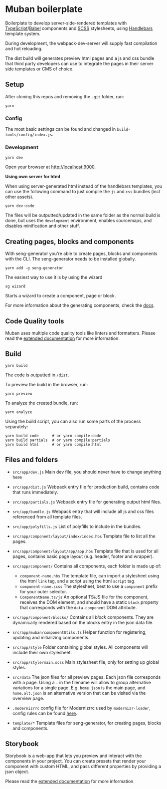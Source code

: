 # Muban boilerplate

Boilerplate to develop server-side-rendered templates with
[TypeScript](https://www.typescriptlang.org/)/[Babel](https://babeljs.io/) components and
[SCSS](http://sass-lang.com/) stylesheets, using [Handlebars](http://handlebarsjs.com/)
template system.

During development, the webpack-dev-server will supply fast compilation and hot reloading.

The dist build will generates preview html pages and a js and css bundle that third party
developers can use to integrate the pages in their server side templates or CMS of choice.

## Setup

After cloning this repos and removing the `.git` folder, run:
```
yarn
```

### Config

The most basic settings can be found and changed in `build-tools/config/index.js`.

### Development

```
yarn dev
```
Open your browser at [http://localhost:9000](http://localhost:9000).

**Using own server for html**

When using server-generated html instead of the handlebars templates, you can use the following
command to just compile the `js` and `css` bundles (incl other assets).
```
yarn dev:code
```
The files will be outputted/updated in the same folder as the normal build is done, but uses
the `development` environment, enables sourcemaps, and disables minification and other stuff.

## Creating pages, blocks and components

With seng-generator you're able to create pages, blocks and components with the CLI.
The seng-generator needs to be installed globally.

```
yarn add -g seng-generator
```

The easiest way to use it is by using the wizard

```
sg wizard
```

Starts a wizard to create a component, page or block. 


For more information about the generating components, check the [docs](./docs/components.md).

## Code Quality tools

Muban uses multiple code quality tools like linters and formatters. Please read the
[extended documentation](docs/code-quality.md) for more information.

## Build

```
yarn build
```

The code is outputted in  `/dist`.

To preview the build in the browser, run:
```
yarn preview
```

To analyze the created bundle, run:
```
yarn analyze
```

Using the build script, you can also run some parts of the process separately:
```
yarn build code      # or yarn compile:code
yarn build partials  # or yarn compile:partials
yarn build html      # or yarn compile:html
```

## Files and folders

* `src/app/dev.js` Main dev file, you should never have to change anything here

* `src/app/dist.js` Webpack entry file for production build, contains code that runs immediately.
* `src/app/partials.js` Webpack entry file for generating output html files.
* `src/app/bundle.js` Webpack entry that will include all js and css files referenced from all
  template files.
* `src/app/polyfills.js` List of polyfills to include in the bundles.
* `src/app/component/layout/index/index.hbs` Template file to list all the pages.
* `src/app/component/layout/app/app.hbs` Template file that is used for all pages, contains basic
  page layout (e.g. header, footer and wrapper).
* `src/app/component/` Contains all components, each folder is made up of:
  * `component-name.hbs` The template file, can import a stylesheet using the html `link` tag, and a
    script using the html `script` tag.
  * `component-name.scss` The stylesheet, best to use a `component` prefix for your outer selector.
  * `ComponentName.ts/js` An optional TS/JS file for the component, receives the DOM element,
    and should have a static `block` property that corresponds with the `data-component`
    DOM attribute.
* `src/app/component/blocks/` Contains all _block_ components. They are dynamically rendered based
  on the blocks entry in the json data file.
* `src/app/muban/componentUtils.ts` Helper function for registering, updating and initializing
  components.
* `src/app/style` Folder containing global styles. All components will include their own stylesheet.
* `src/app/style/main.scss` Main stylesheet file, only for setting up global styles.
* `src/data` The json files for all preview pages. Each json file corresponds with a page.
  Using a `.` in the filename will allow to group alternative variations for a single page.
  E.g. `home.json` is the main page, and `home.alt.json` is an alternative version that can be
  visited via the overview page.
* `.modernizrrc` config file for Modernizrrc used by `modernizr-loader`, config rules can
  be found [here](https://github.com/Modernizr/Modernizr/blob/master/lib/config-all.json).
* `template/*` Template files for seng-generator, for creating pages, blocks and components.

## Storybook

Storybook is a web-app that lets you preview and interact with the components in your project.
You can create presets that render your component with custom HTML, and pass different properties
by providing a json object.

Please read the
[extended documentation](docs/storybook.md) for more information.
